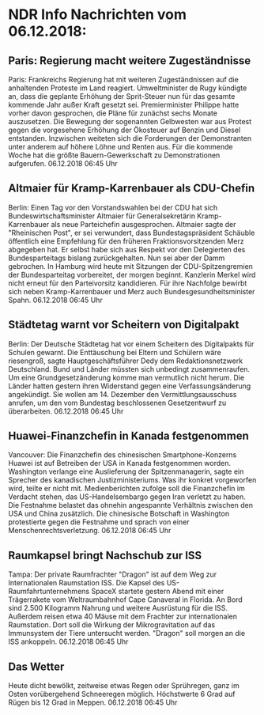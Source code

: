# NDR Info Nachrichten vom 06.12.2018:


## Paris: Regierung macht weitere Zugeständnisse
Paris:	Frankreichs Regierung hat mit weiteren Zugeständnissen auf die anhaltenden Proteste im Land reagiert. Umweltminister de Rugy kündigte an, dass die geplante Erhöhung der Sprit-Steuer nun für das gesamte kommende Jahr außer Kraft gesetzt sei. Premierminister Philippe hatte vorher davon gesprochen, die Pläne für zunächst sechs Monate auszusetzen. Die Bewegung der sogenannten Gelbwesten war aus Protest gegen die vorgesehene Erhöhung der Ökosteuer auf Benzin und Diesel entstanden. Inzwischen weiteten sich die Forderungen der Demonstranten unter anderem auf höhere Löhne und Renten aus. Für die kommende Woche hat die größte Bauern-Gewerkschaft zu Demonstrationen aufgerufen. 06.12.2018 06:45 Uhr 

## Altmaier für Kramp-Karrenbauer als CDU-Chefin
Berlin:	Einen Tag vor den Vorstandswahlen bei der CDU hat sich Bundeswirtschaftsminister Altmaier für Generalsekretärin Kramp-Karrenbauer als neue Parteichefin ausgesprochen. Altmaier sagte der "Rheinischen Post", er sei verwundert, dass Bundestagspräsident Schäuble öffentlich eine Empfehlung für den früheren Fraktionsvorsitzenden Merz abgegeben hat. Er selbst habe sich aus Respekt vor den Delegierten des Bundesparteitags bislang zurückgehalten. Nun sei aber der Damm gebrochen. In Hamburg wird heute mit Sitzungen der CDU-Spitzengremien der Bundesparteitag vorbereitet, der morgen beginnt. Kanzlerin Merkel wird nicht erneut für den Parteivorsitz kandidieren. Für ihre Nachfolge bewirbt sich neben Kramp-Karrenbauer und Merz auch Bundesgesundheitsminister Spahn. 06.12.2018 06:45 Uhr 

## Städtetag warnt vor Scheitern von Digitalpakt
Berlin: Der Deutsche Städtetag hat vor einem Scheitern des Digitalpakts für Schulen gewarnt. Die Enttäuschung bei Eltern und Schülern wäre riesengroß, sagte Hauptgeschäftsführer Dedy dem Redaktionsnetzwerk Deutschland. Bund und Länder müssten sich unbedingt zusammenraufen. Um eine Grundgesetzänderung komme man vermutlich nicht herum. Die Länder hatten gestern ihren Widerstand gegen eine Verfassungsänderung angekündigt. Sie wollen am 14. Dezember den Vermittlungsausschuss anrufen, um den vom Bundestag beschlossenen Gesetzentwurf zu überarbeiten. 06.12.2018 06:45 Uhr 

## Huawei-Finanzchefin in Kanada festgenommen
Vancouver: 	Die Finanzchefin des chinesischen Smartphone-Konzerns Huawei ist auf Betreiben der USA in Kanada festgenommen worden. Washington verlange eine Auslieferung der Spitzenmanagerin, sagte ein Sprecher des kanadischen Justizministeriums. Was ihr konkret vorgeworfen wird, teilte er nicht mit. Medienberichten zufolge soll die Finanzchefin im Verdacht stehen, das US-Handelsembargo gegen Iran verletzt zu haben. Die Festnahme belastet das ohnehin angespannte Verhältnis zwischen den USA und China zusätzlich. Die chinesische Botschaft in Washington protestierte gegen die Festnahme und sprach von einer Menschenrechtsverletzung. 06.12.2018 06:45 Uhr 

## Raumkapsel bringt  Nachschub zur ISS
Tampa: 	Der private Raumfrachter "Dragon" ist auf dem Weg zur Internationalen Raumstation ISS. Die Kapsel des US-Raumfahrtunternehmens SpaceX startete gestern Abend mit einer Trägerrakete vom Weltraumbahnhof Cape Canaveral in Florida. An Bord sind 2.500 Kilogramm Nahrung und weitere Ausrüstung für die ISS. Außerdem reisen etwa 40 Mäuse mit dem Frachter zur internationalen Raumstation. Dort soll die Wirkung der Mikrogravitation auf das Immunsystem der Tiere untersucht werden. "Dragon" soll morgen an die ISS ankoppeln. 06.12.2018 06:45 Uhr 

## Das Wetter
Heute dicht bewölkt, zeitweise etwas Regen oder Sprühregen, ganz im Osten vorübergehend Schneeregen möglich. Höchstwerte 6 Grad auf Rügen bis 12 Grad in Meppen. 06.12.2018 06:45 Uhr 
